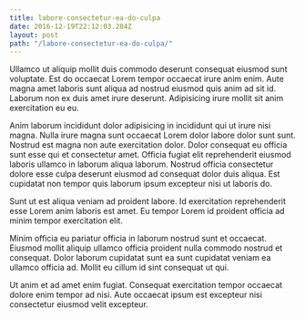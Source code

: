 ```yaml
---
title: labore-consectetur-ea-do-culpa
date: 2016-12-19T22:12:03.284Z
layout: post
path: "/labore-consectetur-ea-do-culpa/"
---
```


Ullamco ut aliquip mollit duis commodo deserunt consequat eiusmod sunt voluptate. Est do occaecat Lorem tempor occaecat irure anim enim. Aute magna amet laboris sunt aliqua ad nostrud eiusmod quis anim ad sit id. Laborum non ex duis amet irure deserunt. Adipisicing irure mollit sit anim exercitation eu eu.

Anim laborum incididunt dolor adipisicing in incididunt qui ut irure nisi magna. Nulla irure magna sunt occaecat Lorem dolor labore dolor sunt sunt. Nostrud est magna non aute exercitation dolor. Dolor consequat eu officia sunt esse qui et consectetur amet. Officia fugiat elit reprehenderit eiusmod laboris ullamco in laborum aliqua laborum. Nostrud officia consectetur dolore esse culpa deserunt eiusmod ad consequat dolor duis aliqua. Est cupidatat non tempor quis laborum ipsum excepteur nisi ut laboris do.

Sunt ut est aliqua veniam ad proident labore. Id exercitation reprehenderit esse Lorem anim laboris est amet. Eu tempor Lorem id proident officia ad minim tempor exercitation elit.

Minim officia eu pariatur officia in laborum nostrud sunt et occaecat. Eiusmod mollit aliquip ullamco officia proident nulla commodo nostrud et consequat. Dolor laborum cupidatat sunt ea sunt cupidatat veniam ea ullamco officia ad. Mollit eu cillum id sint consequat ut qui.

Ut anim et ad amet enim fugiat. Consequat exercitation tempor occaecat dolore enim tempor ad nisi. Aute occaecat ipsum est excepteur nisi consectetur eiusmod velit excepteur.